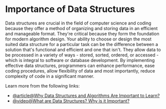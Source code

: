 # Importance of Data Structures

Data structures are crucial in the field of computer science and coding because they offer a method of organizing and storing data in an efficient and manageable format. They're critical because they form the foundation for modern algorithm design. Your ability to choose or design the most suited data structure for a particular task can be the difference between a solution that's functional and efficient and one that isn't. They allow data to be processed in a variety of ways - stored, sorted, ordered, or accessed - which is integral to software or database development. By implementing effective data structures, programmers can enhance performance, ease coding procedures, allow flexibility of data and most importantly, reduce complexity of code in a significant manner.

Learn more from the following links:

- [@article@Why Data Structures and Algorithms Are Important to Learn?](https://www.geeksforgeeks.org/why-data-structures-and-algorithms-are-important-to-learn/)
- [@video@What are Data Structures? Why is it Important?](https://www.youtube.com/watch?v=18V8Avz2OH8)
